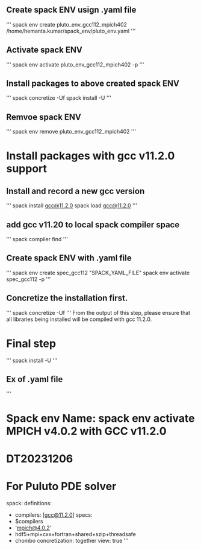 ## Create spack ENV usign .yaml file
'''
spack env create pluto_env_gcc112_mpich402 /home/hemanta.kumar/spack_env/pluto_env.yaml
'''

## Activate spack ENV
'''
spack env activate pluto_env_gcc112_mpich402 -p
'''

## Install packages to above created spack ENV
'''
spack concretize -Uf
spack install -U
'''

## Remvoe spack ENV
'''
spack env remove pluto_env_gcc112_mpich402
'''


# Install packages with gcc v11.2.0 support
## Install and record a new gcc version
'''
spack install gcc@11.2.0
spack load gcc@11.2.0
'''

## add gcc v11.20 to local spack compiler space 
'''
spack compiler find
'''

## Create spack ENV with .yaml file
'''
spack env create spec_gcc112 "SPACK_YAML_FILE"
spack env activate spec_gcc112 -p
'''

## Concretize the installation first.
'''
spack concretize -Uf
'''
From the output of this step, please ensure that all libraries being installed will be compiled with gcc 11.2.0.

# Final step
'''
spack install -U
'''


## Ex of .yaml file
'''
# Spack env Name: spack env activate MPICH v4.0.2 with GCC v11.2.0
# DT20231206
# For Puluto PDE solver

spack:
  definitions:
  - compilers: [gcc@11.2.0]
  specs:
  - $compilers
  - 'mpich@4.0.2'
  - hdf5+mpi+cxx+fortran+shared+szip+threadsafe
  - chombo
  concretization: together
  view: true
'''
